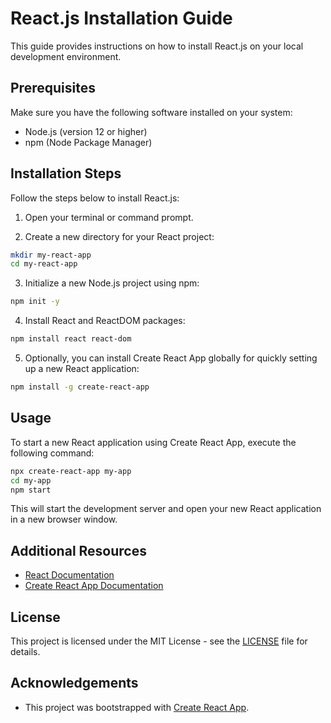# React.js Installation Guide

This guide provides instructions on how to install React.js on your local development environment.

## Prerequisites

Make sure you have the following software installed on your system:

- Node.js (version 12 or higher)
- npm (Node Package Manager)

## Installation Steps

Follow the steps below to install React.js:

1. Open your terminal or command prompt.

2. Create a new directory for your React project:

```bash
mkdir my-react-app
cd my-react-app
```

3. Initialize a new Node.js project using npm:

```bash
npm init -y
```

4. Install React and ReactDOM packages:

```bash
npm install react react-dom
```

5. Optionally, you can install Create React App globally for quickly setting up a new React application:

```bash
npm install -g create-react-app
```

## Usage

To start a new React application using Create React App, execute the following command:

```bash
npx create-react-app my-app
cd my-app
npm start
```

This will start the development server and open your new React application in a new browser window.

## Additional Resources

- [React Documentation](https://reactjs.org/docs/getting-started.html)
- [Create React App Documentation](https://create-react-app.dev/docs/getting-started/)

## License

This project is licensed under the MIT License - see the [LICENSE](./LICENSE) file for details.

## Acknowledgements

- This project was bootstrapped with [Create React App](https://github.com/facebook/create-react-app).
